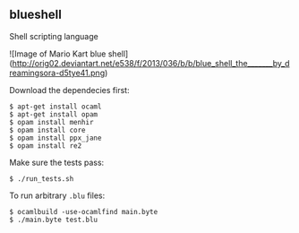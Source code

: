 ## blueshell
Shell scripting language

![Image of Mario Kart blue shell]
(http://orig02.deviantart.net/e538/f/2013/036/b/b/blue_shell_the_______by_dreamingsora-d5tye41.png)

Download the dependecies first:

    $ apt-get install ocaml
    $ apt-get install opam
    $ opam install menhir
    $ opam install core
    $ opam install ppx_jane
    $ opam install re2

Make sure the tests pass:

    $ ./run_tests.sh
    
To run arbitrary `.blu` files:

    $ ocamlbuild -use-ocamlfind main.byte
    $ ./main.byte test.blu
